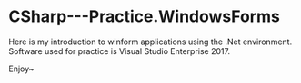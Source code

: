 # CSharp---Practice.WindowsForms

Here is my introduction to winform applications using the .Net environment. Software used for practice is Visual Studio Enterprise 2017.

Enjoy~
